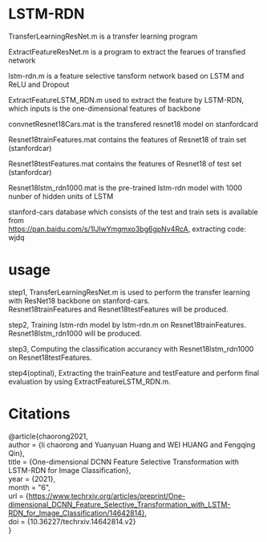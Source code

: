 # LSTM-RDN
TransferLearningResNet.m  is a transfer learning program

ExtractFeatureResNet.m  is a program to extract the fearues of transfied network

lstm-rdn.m  is a feature selective tansform network based on LSTM and ReLU and Dropout

ExtractFeatureLSTM_RDN.m used to extract the feature by LSTM-RDN, which inputs is the one-dimensional features of backbone

convnetResnet18Cars.mat is the transfered resnet18 model on stanfordcard

Resnet18trainFeatures.mat  contains  the features of Resnet18 of train set (stanfordcar)

Resnet18testFeatures.mat  contains  the features of Resnet18 of test set (stanfordcar)

Resnet18lstm_rdn1000.mat is the pre-trained lstm-rdn model with 1000 nunber of hidden units of LSTM

stanford-cars database which consists of the test and train sets is available from  
https://pan.baidu.com/s/1IJlwYmgmxo3bg6gpNv4RcA, extracting code: wjdq 

# usage
step1, TransferLearningResNet.m is used to perform the transfer learning with ResNet18 backbone on stanford-cars.   
       Resnet18trainFeatures and Resnet18testFeatures will be produced.
       
step2, Training lstm-rdn model by lstm-rdn.m on Resnet18trainFeatures. Resnet18lstm_rdn1000 will be produced.

step3, Computing the classification accurancy with Resnet18lstm_rdn1000 on Resnet18testFeatures.

step4(optinal), Extracting the trainFeature and testFeature and perform final evaluation by using ExtractFeatureLSTM_RDN.m. 

# Citations
@article{chaorong2021,  
author = {li chaorong and Yuanyuan Huang and WEI HUANG and Fengqing Qin},  
title = {One-dimensional DCNN Feature Selective Transformation with LSTM-RDN for Image Classification},  
year = {2021},  
month = "6",  
url = {https://www.techrxiv.org/articles/preprint/One-dimensional_DCNN_Feature_Selective_Transformation_with_LSTM-RDN_for_Image_Classification/14642814},  
doi = {10.36227/techrxiv.14642814.v2}  
}
